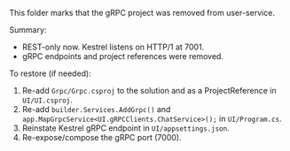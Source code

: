 This folder marks that the gRPC project was removed from user-service.

Summary:
- REST-only now. Kestrel listens on HTTP/1 at 7001.
- gRPC endpoints and project references were removed.

To restore (if needed):
1) Re-add `Grpc/Grpc.csproj` to the solution and as a ProjectReference in `UI/UI.csproj`.
2) Re-add `builder.Services.AddGrpc()` and `app.MapGrpcService<UI.gRPCClients.ChatService>();` in `UI/Program.cs`.
3) Reinstate Kestrel gRPC endpoint in `UI/appsettings.json`.
4) Re-expose/compose the gRPC port (7000).